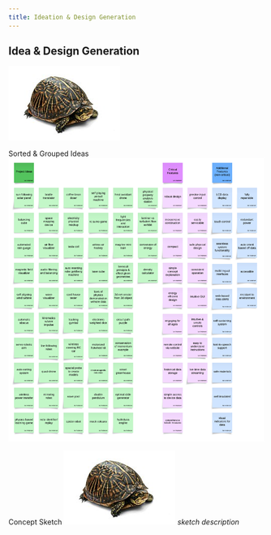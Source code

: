 ```yaml
---
title: Ideation & Design Generation
---
```


## Idea & Design Generation

![Stage 1: Ideation](./assets/example.png)

Sorted & Grouped Ideas
![Stage 2: Sorting](./assets/sorted.png)

Concept Sketch
![Stage 3: Concept](./assets/example.png)
*sketch description*
